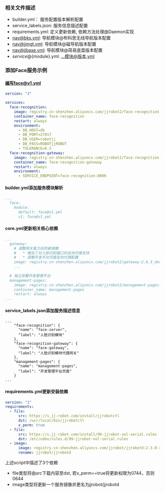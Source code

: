 ### 相关文件描述
- builder.yml： 服务配置版本解析配置
- service_labels.json: 服务信息描述配置
- requirements.yml: 定义更新依赖, 依赖方法处理由Daemon实现
- nav@bks.yml: 导航模块@布科思无线导航版本配置
- nav@jjmgt.yml: 导航模块@磁导航版本配置
- nav@jjbase.yml: 导航模块@简易底盘版本配置
- ${service}@${module}.yml: ...模块@版本.yml

### 添加Face服务示例
#### 编写face@v1.yml
```yaml
version: "3"

services:
  face-recognition:
    image: registry.cn-shenzhen.aliyuncs.com/jjrobot2/face-recognition:0.0.1
    container_name: face-recognition
    restart: always
    environment:
      - DB_HOST=db
      - DB_PORT=27017
      - DB_USER=robotjj
      - DB_PASS=ROBOTjjROBOT
      - TOLERANCE=0.5
  face-recognition-gateway:
    image: registry.cn-shenzhen.aliyuncs.com/jjrobot2/face-recognition-gateway:0.0.1
    container_name: face-recognition-gateway
    restart: always
    environment:
      - SERVICE_ENDPOINT=face-recognition:8000
```

#### builder.yml添加服务模块解析
```yaml
...
  face:
    module:
      default: face@v1.yml
      v1: face@v1.yml
```

#### core.yml更新相关核心依赖
```yaml
...
  gateway:
    # 调整网关能力后的新镜像
    #   * 增加了对人脸识别接口的反向代理支持
    #   * 调整开发平台页面反向代理配置
    image: registry.cn-shenzhen.aliyuncs.com/jjrobot2/gateway:2.6.3_dev
    ...
    
  # 独立部署开发管理平台
  management-pages:
    image: registry.cn-shenzhen.aliyuncs.com/jjrobot2/management-pages:2.7.3_dev
    container_name: management-pages
    restart: always
...
```

#### service_labels.json添加服务描述信息
```
...
    "face-recognition": {
      "name": "face-server",
      "label": "人脸识别模块"
    },
    "face-recognition-gateway": {
      "name": "face-gateway",
      "label": "人脸识别模块代理网关"
    },
    "management-pages": {
      "name": "management-pages",
      "label": "开发管理平台页面"
    }
...
```

#### requirements.yml更新安装依赖
```yaml
version: "1"
requirements:
  - file:
      src: https://s.jj-robot.com/install/jjrobotctl
      dst: /usr/local/bin/jjrobotctl
      x_perm: true
  - file:
      src: https://s.jj-robot.com/install/99-jjrobot-vol-serial.rules
      dst: /etc/udev/rules.d/99-jjrobot-vol-serial.rules
  - image:
      image: registry.cn-shenzhen.aliyuncs.com/jjrobot/jjrobotd:2.3.0-rc2
      rename: jjrobot/jjrobotd
```
上述script中描述了3个依赖
- file类型将由src下载内容至dst, 若x_perm==true将更新权限为0744，否则0644
- image类型将更新一个服务镜像并更名为jjrobot/jjrobotd
